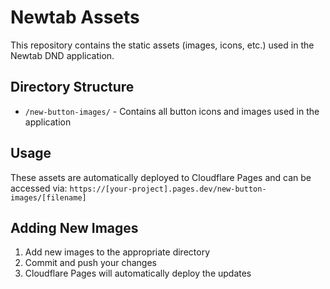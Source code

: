 # Newtab Assets

This repository contains the static assets (images, icons, etc.) used in the Newtab DND application.

## Directory Structure

- `/new-button-images/` - Contains all button icons and images used in the application

## Usage

These assets are automatically deployed to Cloudflare Pages and can be accessed via:
`https://[your-project].pages.dev/new-button-images/[filename]`

## Adding New Images

1. Add new images to the appropriate directory
2. Commit and push your changes
3. Cloudflare Pages will automatically deploy the updates
